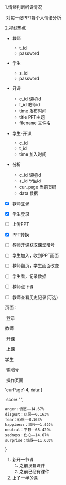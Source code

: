 1.情绪判断听课情况

​     对每一张PPT每个人情绪分析

2.视线热点



* 教师
  * t_id
  * password

* 学生
  * s_id
  * password

* 开课
  * c_id 课程id
  * t_id 教师id
  * time 发布时间
  * title PPT主题
  * filename 文件名

* 学生-开课
  * c_id
  * t_id
  * time 加入时间

* 分析

  * c_id 课程id
  * s_id 学生id
  * cur_page 当前页码
  * data 数据

- [x] 教师登录 

- [x] 学生登录

- [ ] 上传PPT

- [x] PPT转换
- [ ] 教师开课获取课堂暗号
- [ ] 学生加入，收到PPT画面
- [ ] 教师翻页，学生画面改变
- [ ] 学生看，记录数据
- [ ] 教师点下课
- [ ] 教师查看历史记录(可选)

页面：

​	登录

教师

​	开课

​	上课

学生

​	输暗号

​	操作页面






'curPage':4,
data:{

​	score:"",​	

    anger：愤怒——14.67%
    disgust：厌恶——0.163%
    fear：恐惧——0.163%
    happiness：高兴——1.936%
    neutral：平静——68.429%
    sadness：伤心——14.67%
    surprise：惊讶——11.633%	
}



1. 新开一节课
   1. 之前没有课件
   2. 之前已经有课件
2. 上了一半的课